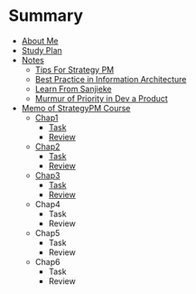 # Summary

- [About Me](CONTENT/InfoSelfIntro.md)
- [Study Plan](CONTENT/InfoPlanCourseStudy.md)
- [Notes](CONTENT/ChapNotes.md)
	- [Tips For Strategy PM](CONTENT/Tips4StrategyPM.md)
	- [Best Practice in Information Architecture](CONTENT/InfoBestPracticeIA.md) 
	- [Learn From Sanjieke](CONTENT/InfoLearnFromsanjieke.md)
	- [Murmur of Priority in Dev a Product](CONTENT/MurStartupDevPriority.md)
- [Memo of StrategyPM Course](CONTENT/ChapCourseStrategyPM.md)
	- [Chap1](CONTENT/Chap1.md)
		- [Task](CONTENT/Chap1Task.md)
		- [Review](CONTENT/Chap1Review.md)
	- [Chap2](CONTENT/Chap2.md)
		- [Task](CONTENT/Chap2Task.md)
		- [Review](CONTENT/Chap2Review.md)
	- [Chap3](CONTENT/Chap3.md)
		- [Task](CONTENT/Chap3Task.md)
		- [Review](CONTENT/Chap3Review.md)
	- Chap4
		- Task
		- Review
	- Chap5
		- Task
		- Review
	- Chap6
		- Task
		- Review


